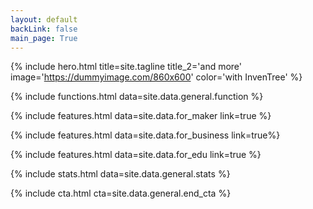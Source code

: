 ```yaml
---
layout: default
backLink: false
main_page: True
---
```


{% include hero.html title=site.tagline title_2='and more' image='https://dummyimage.com/860x600' color='with InvenTree' %}

{% include functions.html data=site.data.general.function %}

{% include features.html data=site.data.for_maker link=true %}

{% include features.html data=site.data.for_business link=true%}

{% include features.html data=site.data.for_edu link=true %}

{% include stats.html data=site.data.general.stats %}

{% include cta.html cta=site.data.general.end_cta %}

